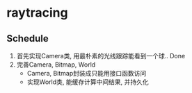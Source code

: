 # raytracing

## Schedule
1. 首先实现Camera类, 用最朴素的光线跟踪能看到一个球.. Done
2. 完善Camera, Bitmap, World
    - Camera, Bitmap封装成只能用接口函数访问
    - 实现World类, 能缓存计算中间结果, 并持久化
